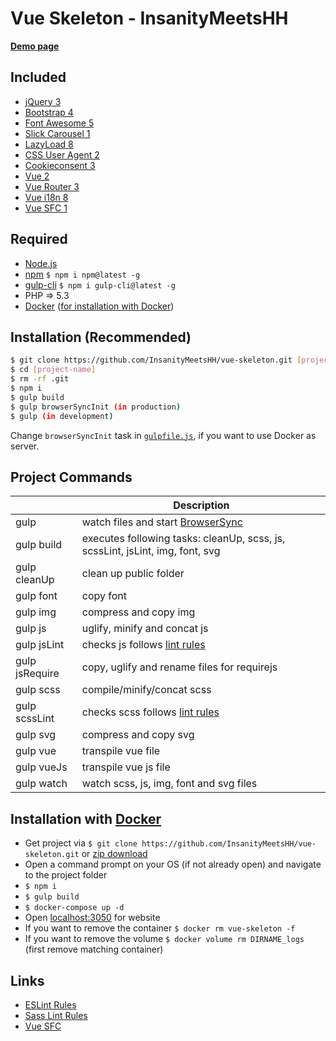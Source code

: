 # Vue Skeleton - InsanityMeetsHH

[**Demo page**](http://vue.insanitymeetshh.net)

## Included
* [jQuery 3](http://jquery.com)
* [Bootstrap 4](https://getbootstrap.com)
* [Font Awesome 5](https://fontawesome.com)
* [Slick Carousel 1](http://kenwheeler.github.io/slick/)
* [LazyLoad 8](https://www.andreaverlicchi.eu/lazyload/)
* [CSS User Agent 2](https://www.npmjs.com/package/cssuseragent)
* [Cookieconsent 3](https://github.com/insites/cookieconsent)
* [Vue 2](https://vuejs.org/)
* [Vue Router 3](https://router.vuejs.org/)
* [Vue i18n 8](https://kazupon.github.io/vue-i18n/)
* [Vue SFC 1](https://github.com/nfplee/gulp-vue-single-file-component)

## Required
* [Node.js](http://nodejs.org/en/download/)
* [npm](http://www.npmjs.com/get-npm) `$ npm i npm@latest -g`
* [gulp-cli](https://www.npmjs.com/package/gulp-cli) `$ npm i gulp-cli@latest -g`
* PHP => 5.3
* [Docker](https://www.docker.com/) ([for installation with Docker](https://github.com/InsanityMeetsHH/vue-skeleton#installation-with-docker))

## Installation (Recommended)
```bash
$ git clone https://github.com/InsanityMeetsHH/vue-skeleton.git [project-name]
$ cd [project-name]
$ rm -rf .git
$ npm i
$ gulp build
$ gulp browserSyncInit (in production)
$ gulp (in development)
```
Change `browserSyncInit` task in [`gulpfile.js`](https://github.com/InsanityMeetsHH/vue-skeleton/blob/master/gulpfile.js), if you want to use Docker as server.

## Project Commands
|                     | Description                                                                                                     |
|---------------------|-----------------------------------------------------------------------------------------------------------------|
| gulp                | watch files and start [BrowserSync](https://www.npmjs.com/package/browser-sync)                                 |
| gulp build          | executes following tasks: cleanUp, scss, js, scssLint, jsLint, img, font, svg                                   |
| gulp cleanUp        | clean up public folder                                                                                          |
| gulp font           | copy font                                                                                                       |
| gulp img            | compress and copy img                                                                                           |
| gulp js             | uglify, minify and concat js                                                                                    |
| gulp jsLint         | checks js follows [lint rules](https://github.com/InsanityMeetsHH/vue-skeleton/blob/master/js-lint.json)        |
| gulp jsRequire      | copy, uglify and rename files for requirejs                                                                     |
| gulp scss           | compile/minify/concat scss                                                                                      |
| gulp scssLint       | checks scss follows [lint rules](https://github.com/InsanityMeetsHH/vue-skeleton/blob/master/scss-lint.json)    |
| gulp svg            | compress and copy svg                                                                                           |
| gulp vue            | transpile vue file                                                                                              |
| gulp vueJs          | transpile vue js file                                                                                           |
| gulp watch          | watch scss, js, img, font and svg files                                                                         |

## Installation with [Docker](https://www.docker.com/)
* Get project via `$ git clone https://github.com/InsanityMeetsHH/vue-skeleton.git` or [zip download](https://github.com/InsanityMeetsHH/vue-skeleton/archive/master.zip)
* Open a command prompt on your OS (if not already open) and navigate to the project folder
* `$ npm i`
* `$ gulp build`
* `$ docker-compose up -d`
* Open [localhost:3050](http://localhost:3050) for website
* If you want to remove the container `$ docker rm vue-skeleton -f`
* If you want to remove the volume `$ docker volume rm DIRNAME_logs` (first remove matching container)

## Links
* [ESLint Rules](https://eslint.org/docs/rules/)
* [Sass Lint Rules](https://github.com/sasstools/sass-lint/tree/develop/docs/rules)
* [Vue SFC](https://github.com/nfplee/gulp-vue-single-file-component)
